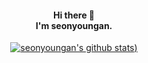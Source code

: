 <div align=center>
<h4> Hi there 🎨 <br> I'm seonyoungan. </h4>
   
<!-- 통계 -->
[![seonyoungan's github stats](https://github-readme-stats.vercel.app/api?username=seonyoungan&layout=compact&theme=flag-india&hide=prs,issues))](https://github.com/anuraghazra/github-readme-stats)

<!--
[![Hits](https://hits.seeyoufarm.com/api/count/incr/badge.svg?url=https%3A%2F%2Fgithub.com%2Fseonyoungan&count_bg=%23FFB306&title_bg=%2374BE79&icon=&icon_color=%236E6E6E&title=hits&edge_flat=true)](https://hits.seeyoufarm.com)
[![Top Langs](https://github-readme-stats.vercel.app/api/top-langs/?username=seonyoungan&layout=compact&theme=flag-india)](https://github.com/seonyoungan)
-->
</div>
